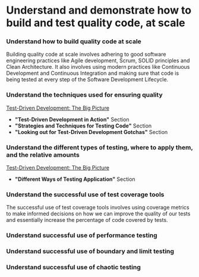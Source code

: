# Understand and demonstrate how to build and test quality code, at scale

### Understand how to build quality code at scale

Building quality code at scale involves adhering to good software engineering practices like Agile development, Scrum, SOLID principles and Clean Architecture. It also involves using modern practices like Continuous Development and Continuous Integration and making sure that code is being tested at every step of the Software Development Lifecycle.

### Understand the techniques used for ensuring quality

[Test-Driven Development: The Big Picture](/Certificates/Test-Driven%20Development%20Certificate.pdf)
- **"Test-Driven Development in Action"** Section
- **"Strategies and Techniques for Testing Code"** Section
- **"Looking out for Test-Driven Development Gotchas"** Section

### Understand the different types of testing, where to apply them, and the relative amounts

[Test-Driven Development: The Big Picture](/Certificates/Test-Driven%20Development%20Certificate.pdf)
- **"Different Ways of Testing Application"** Section

### Understand the successful use of test coverage tools

The successful use of test coverage tools involves using coverage metrics to make informed decisions on how we can improve the quality of our tests and essentially increase the percentage of code covered by tests.

### Understand successful use of performance testing



### Understand successful use of boundary and limit testing



### Understand successful use of chaotic testing

